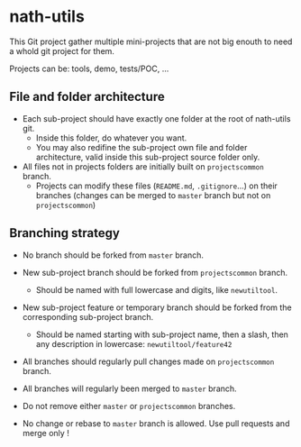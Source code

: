 # nath-utils

This Git project gather multiple mini-projects that are not big enouth to need a whold git project for them.

Projects can be: tools, demo, tests/POC, ...

## File and folder architecture

- Each sub-project should have exactly one folder at the root of nath-utils git.
  - Inside this folder, do whatever you want.
  - You may also redifine the sub-project own file and folder architecture, valid inside this sub-project source folder only.
- All files not in projects folders are initially built on `projectscommon` branch.
  - Projects can modify these files (`README.md`, `.gitignore`...) on their branches (changes can be merged to `master` branch but not on `projectscommon`)

## Branching strategy

- No branch should be forked from `master` branch.
- New sub-project branch should be forked from `projectscommon` branch.
  - Should be named with full lowercase and digits, like `newutiltool`.
- New sub-project feature or temporary branch should be forked from the corresponding sub-project branch.
  - Should be named starting with sub-project name, then a slash, then any description in lowercase: `newutiltool/feature42`


- All branches should regularly pull changes made on `projectscommon` branch.
- All branches will regularly been merged to `master` branch.


- Do not remove either `master` or `projectscommon` branches.
- No change or rebase to `master` branch is allowed. Use pull requests and merge only !
